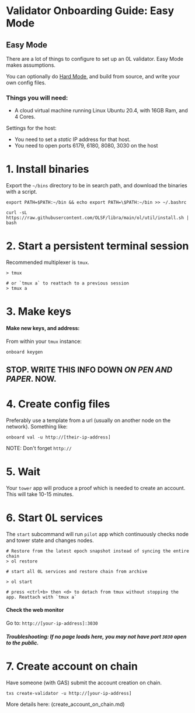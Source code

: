 # Validator Onboarding Guide: Easy Mode

## Easy Mode

There are a lot of things to configure to set up an 0L validator. Easy Mode makes assumptions. 

You can optionally do [Hard Mode](validator_onboarding_hard_mode.md), and build from source, and write your own config files.

### Things you will need:

- A cloud virtual machine running Linux Ubuntu 20.4, with 16GB Ram, and 4 Cores.

Settings for the host:
- You need to set a *static* IP address for that host.
- You need to open ports 6179, 6180, 8080, 3030 on the host


# 1. Install binaries

Export the `~/bins` directory to be in search path, and download the binaries with a script.

```
export PATH=$PATH:~/bin && echo export PATH=\$PATH:~/bin >> ~/.bashrc

curl -sL https://raw.githubusercontent.com/OLSF/libra/main/ol/util/install.sh | bash
```
# 2. Start a persistent terminal session

Recommended multiplexer is `tmux`.

```
> tmux 

# or `tmux a` to reattach to a previous session
> tmux a
```

# 3. Make keys

#### Make new keys, and address:

From within your `tmux` instance:

```
onboard keygen
```

## STOP. WRITE THIS INFO DOWN *ON PEN AND PAPER*.  NOW.

# 4. Create config files

Preferably use a template from a url (usually on another node on the network). Something like: 

```
onboard val -u http://[their-ip-address]
```
NOTE: Don't forget `http://`

# 5. Wait

Your `tower` app will produce a proof which is needed to create an account. This will take 10-15 minutes.

# 6. Start 0L services

The `start` subcommand will run `pilot` app which continuously checks node and tower state and changes nodes. 

```
# Restore from the latest epoch snapshot instead of syncing the entire chain
> ol restore

# start all 0L services and restore chain from archive

> ol start

# press <ctrl+b> then <d> to detach from tmux without stopping the app. Reattach with `tmux a`
```

#### Check the web monitor

Go to: `http://[your-ip-address]:3030`

##### Troubleshooting: If no page loads here, you may not have port `3030` open to the public.

# 7. Create account on chain

Have someone (with GAS) submit the account creation on chain.  

```
txs create-validator -u http://[your-ip-address]
```

More details here: (create_account_on_chain.md)


